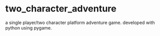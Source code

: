 two_character_adventure
=======================

a single player/two character platform adventure game. developed with python using pygame.
